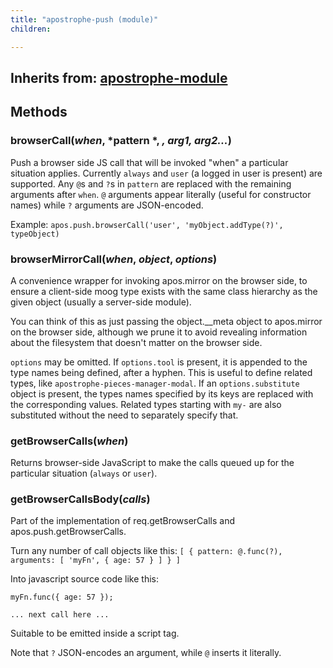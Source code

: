 ```yaml
---
title: "apostrophe-push (module)"
children:

---
```

## Inherits from: [apostrophe-module](../apostrophe-module/index.html)

## Methods
### browserCall(*when*, *pattern *, *, arg1, arg2...*)
Push a browser side JS call that will be invoked "when"
a particular situation applies. Currently `always` and
`user` (a logged in user is present) are supported. Any
`@`s and `?`s in `pattern` are replaced with the remaining arguments
after `when`. `@` arguments appear literally (useful for
constructor names) while `?` arguments are JSON-encoded.

Example:
`apos.push.browserCall('user', 'myObject.addType(?)', typeObject)`
### browserMirrorCall(*when*, *object*, *options*)
A convenience wrapper for invoking apos.mirror
on the browser side, to ensure a client-side
moog type exists with the same class hierarchy
as the given object (usually a server-side module).

You can think of this as just passing the object.__meta
object to apos.mirror on the browser side, although
we prune it to avoid revealing information about the
filesystem that doesn't matter on the browser side.

`options` may be omitted. If `options.tool` is present,
it is appended to the type names being defined, after a hyphen.
This is useful to define related types, like `apostrophe-pieces-manager-modal`.
If an `options.substitute` object is present, the types names specified by
its keys are replaced with the corresponding values. Related types starting with
`my-` are also substituted without the need to separately specify that.
### getBrowserCalls(*when*)
Returns browser-side JavaScript to make the calls
queued up for the particular situation (`always`
or `user`).
### getBrowserCallsBody(*calls*)
Part of the implementation of req.getBrowserCalls and
apos.push.getBrowserCalls.

Turn any number of call objects like this:
`[ { pattern: @.func(?), arguments: [ 'myFn', { age: 57 } ] } ]`

Into javascript source code like this:

`myFn.func({ age: 57 });`

`... next call here ...`

Suitable to be emitted inside a script tag.

Note that `?` JSON-encodes an argument, while `@` inserts it literally.
